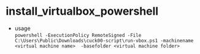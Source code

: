 # install_virtualbox_powershell

- usage
<br>`
powershell -ExecutionPolicy RemoteSigned -File C:\Users\Public\Downloads\cuck00-script\run-vbox.ps1 -machinename <virtual machine name>  -basefolder <virtual machine folder>
`
